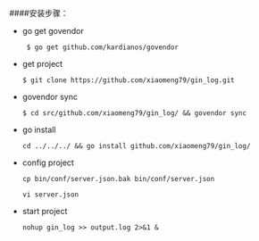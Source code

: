 ####安装步骤：

- go get govendor

    ` $ go get github.com/kardianos/govendor`
    
- get project

    `$ git clone https://github.com/xiaomeng79/gin_log.git`
    
- govendor sync

    `$ cd src/github.com/xiaomeng79/gin_log/ && govendor sync`
    
- go install

    `cd ../../../ && go install github.com/xiaomeng79/gin_log/`
    
- config project

    `cp bin/conf/server.json.bak bin/conf/server.json`
    
    `vi server.json`
    
- start project

    `nohup gin_log >> output.log 2>&1 &`

